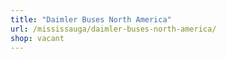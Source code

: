 ```yaml
---
title: "Daimler Buses North America"
url: /mississauga/daimler-buses-north-america/
shop: vacant
---
```

